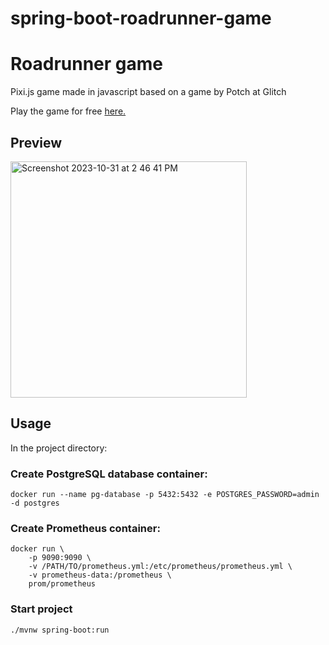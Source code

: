 # spring-boot-roadrunner-game

# Roadrunner game
Pixi.js game made in javascript based on a game by Potch at Glitch

Play the game for free [here.](https://taha-chaudhry.github.io/roadrunner-game/)

## Preview
<img width="378" alt="Screenshot 2023-10-31 at 2 46 41 PM" src="https://github.com/Taha-Chaudhry/spring-boot-roadrunner-game/assets/46199675/0fcb107c-195b-43eb-ab0f-3b832040d294">

## Usage
In the project directory:

### Create PostgreSQL database container:
```
docker run --name pg-database -p 5432:5432 -e POSTGRES_PASSWORD=admin -d postgres
```

### Create Prometheus container:
```
docker run \
    -p 9090:9090 \
    -v /PATH/TO/prometheus.yml:/etc/prometheus/prometheus.yml \
    -v prometheus-data:/prometheus \
    prom/prometheus
```
### Start project
```
./mvnw spring-boot:run
```

